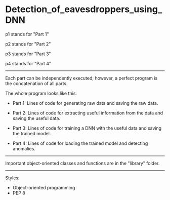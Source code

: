 # Detection_of_eavesdroppers_using_DNN

p1 stands for "Part 1"

p2 stands for "Part 2"

p3 stands for "Part 3"

p4 stands for "Part 4"

---
Each part can be independently executed; however, a perfect program is the concatenation of all parts.

The whole program looks like this:
- Part 1: Lines of code for generating raw data and saving the raw data.
      
- Part 2: Lines of code for extracting useful information from the data and saving the useful data.
      
- Part 3: Lines of code for training a DNN with the useful data and saving the trained model.
      
- Part 4: Lines of code for loading the trained model and detecting anomalies.

---
Important object-oriented classes and functions are in the "library" folder.

---
Styles:
- Object-oriented programming
- PEP 8
